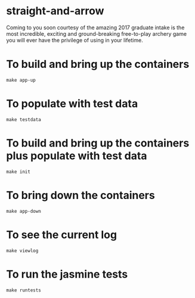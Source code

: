 # straight-and-arrow

Coming to you soon courtesy of the amazing 2017 graduate intake is the most incredible, exciting and ground-breaking free-to-play archery game you will ever have the privilege of using in your lifetime. 

# To build and bring up the containers 
`make app-up`

# To populate with test data
`make testdata`

# To build and bring up the containers plus populate with test data
`make init`

# To bring down the containers
`make app-down`

# To see the current log
`make viewlog`

# To run the jasmine tests
`make runtests`